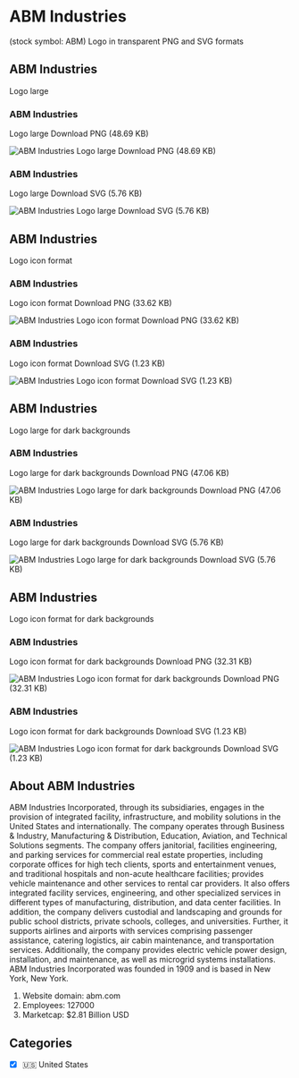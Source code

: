 # ABM Industries
 (stock symbol: ABM) Logo in transparent PNG and SVG formats

## ABM Industries
 Logo large

### ABM Industries
 Logo large Download PNG (48.69 KB)

![ABM Industries
 Logo large Download PNG (48.69 KB)](/img/orig/ABM_BIG-47f1fb05.png)

### ABM Industries
 Logo large Download SVG (5.76 KB)

![ABM Industries
 Logo large Download SVG (5.76 KB)](/img/orig/ABM_BIG-29144945.svg)

## ABM Industries
 Logo icon format

### ABM Industries
 Logo icon format Download PNG (33.62 KB)

![ABM Industries
 Logo icon format Download PNG (33.62 KB)](/img/orig/ABM-c506eec6.png)

### ABM Industries
 Logo icon format Download SVG (1.23 KB)

![ABM Industries
 Logo icon format Download SVG (1.23 KB)](/img/orig/ABM-39576732.svg)

## ABM Industries
 Logo large for dark backgrounds

### ABM Industries
 Logo large for dark backgrounds Download PNG (47.06 KB)

![ABM Industries
 Logo large for dark backgrounds Download PNG (47.06 KB)](/img/orig/ABM_BIG.D-2c9f1f04.png)

### ABM Industries
 Logo large for dark backgrounds Download SVG (5.76 KB)

![ABM Industries
 Logo large for dark backgrounds Download SVG (5.76 KB)](/img/orig/ABM_BIG.D-ae6fa501.svg)

## ABM Industries
 Logo icon format for dark backgrounds

### ABM Industries
 Logo icon format for dark backgrounds Download PNG (32.31 KB)

![ABM Industries
 Logo icon format for dark backgrounds Download PNG (32.31 KB)](/img/orig/ABM.D-b645b484.png)

### ABM Industries
 Logo icon format for dark backgrounds Download SVG (1.23 KB)

![ABM Industries
 Logo icon format for dark backgrounds Download SVG (1.23 KB)](/img/orig/ABM.D-a558f51a.svg)

## About ABM Industries


ABM Industries Incorporated, through its subsidiaries, engages in the provision of integrated facility, infrastructure, and mobility solutions in the United States and internationally. The company operates through Business & Industry, Manufacturing & Distribution, Education, Aviation, and Technical Solutions segments. The company offers janitorial, facilities engineering, and parking services for commercial real estate properties, including corporate offices for high tech clients, sports and entertainment venues, and traditional hospitals and non-acute healthcare facilities; provides vehicle maintenance and other services to rental car providers. It also offers integrated facility services, engineering, and other specialized services in different types of manufacturing, distribution, and data center facilities. In addition, the company delivers custodial and landscaping and grounds for public school districts, private schools, colleges, and universities. Further, it supports airlines and airports with services comprising passenger assistance, catering logistics, air cabin maintenance, and transportation services. Additionally, the company provides electric vehicle power design, installation, and maintenance, as well as microgrid systems installations. ABM Industries Incorporated was founded in 1909 and is based in New York, New York.

1. Website domain: abm.com
2. Employees: 127000
3. Marketcap: $2.81 Billion USD


## Categories
- [x] 🇺🇸 United States
